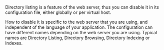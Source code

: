 Directory listing is a feature of the web server, thus you can disable it in its configuration file, either globally or per virtual host.

How to disable it is specific to the web server that you are using, and independent of the language of your application.
The configuration can have different names depending on the web server you are using.
Typical names are Directory Listing, Directory Browsing, Directory Indexing or Indexes.